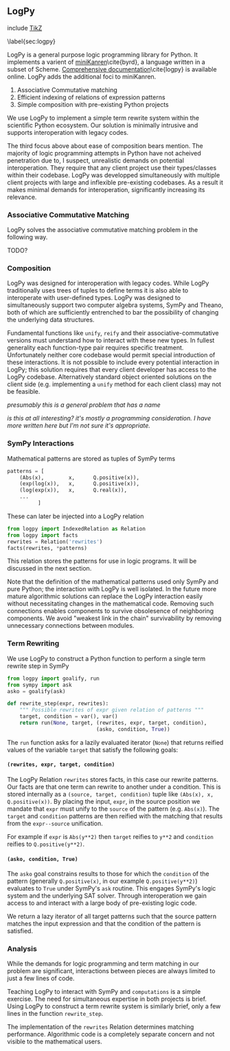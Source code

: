 
LogPy
-----

include [TikZ](tikz_pattern.md)

\label{sec:logpy}

LogPy is a general purpose logic programming library for Python.  It implements a varient of [miniKanren](http://kanren.sourceforge.net/)\cite{byrd}, a language written in a subset of Scheme.  [Comprehensive documentation](http://github.com/logpy/logpy/tree/master/docs)\cite{logpy} is available online.  LogPy adds the additional foci to miniKanren.

1.  Associative Commutative matching
2.  Efficient indexing of relations of expression patterns
3.  Simple composition with pre-existing Python projects

We use LogPy to implement a simple term rewrite system within the scientific Python ecosystem.  Our solution is minimally intrusive and supports interoperation with legacy codes.

The third focus above about ease of composition bears mention.  The majority of logic programming attempts in Python have not acheived penetration due to, I suspect, unrealistic demands on potential interoperation.  They require that any client project use their types/classes within their codebase.  LogPy was developped simultaneously with multiple client projects with large and inflexible pre-existing codebases.  As a result it makes minimal demands for interoperation, significantly increasing its relevance.


### Associative Commutative Matching

LogPy solves the associative commutative matching problem in the following way.

TODO?

### Composition

LogPy was designed for interoperation with legacy codes.  While LogPy traditionally uses trees of tuples to define terms it is also able to interoperate with user-defined types.  LogPy was designed to simultaneously support two computer algebra systems, SymPy and Theano, both of which are sufficiently entrenched to bar the possibility of changing the underlying data structures.

Fundamental functions like `unify`, `reify` and their associative-commutative versions must understand how to interact with these new types.  In fullest generality each function-type pair requires specific treatment.  Unfortunately neither core codebase would permit special introduction of these interactions.  It is not possible to include every potential interaction in LogPy; this solution requires that every client developer has access to the LogPy codebase.  Alternatively standard object oriented solutions on the client side (e.g. implementing a `unify` method for each client class) may not be feasible.

*presumably this is a general problem that has a name*

*is this at all interesting? it's mostly a programming consideration.  I have more written here but I'm not sure it's appropriate.*


### SymPy Interactions

Mathematical patterns are stored as tuples of SymPy terms 

~~~~~~~~~~~~Python
patterns = [
    (Abs(x),        x,      Q.positive(x)),
    (exp(log(x)),   x,      Q.positive(x)),
    (log(exp(x)),   x,      Q.real(x)),
    ...    
          ]
~~~~~~~~~~~~

These can later be injected into a LogPy relation

~~~~~~~~~~~~Python
from logpy import IndexedRelation as Relation
from logpy import facts
rewrites = Relation('rewrites')
facts(rewrites, *patterns)
~~~~~~~~~~~~

This relation stores the patterns for use in logic programs.  It will be discussed in the next section.

Note that the definition of the mathematical patterns used only SymPy and pure Python; the interaction with LogPy is well isolated.  In the future more mature algorithmic solutions can replace the LogPy interaction easily without necessitating changes in the mathematical code.  Removing such connections enables components to survive obsolesence of neighboring components.  We avoid "weakest link in the chain" survivability by removing unnecessary connections between modules.

### Term Rewriting

We use LogPy to construct a Python function to perform a single term rewrite step in SymPy

~~~~~~~~~~Python
from logpy import goalify, run
from sympy import ask
asko = goalify(ask)

def rewrite_step(expr, rewrites):
    """ Possible rewrites of expr given relation of patterns """
    target, condition = var(), var()
    return run(None, target, (rewrites, expr, target, condition),
                             (asko, condition, True))
~~~~~~~~~~

The `run` function asks for a lazily evaluated iterator (`None`) that returns reified values of the variable `target` that satisfy the following goals:
    
#### `(rewrites, expr, target, condition)`

The LogPy Relation `rewrites` stores facts, in this case our rewrite patterns.  Our facts are that one term can rewrite to another under a condition.  This is stored internally as a `(source, target, condition)` tuple like `(Abs(x), x, Q.positive(x))`.  By placing the input, `expr`, in the source position we mandate that `expr` must unify to the `source` of the pattern (e.g. `Abs(x)`).  The `target` and `condition` patterns are then reified with the matching that results from the `expr--source` unification.  

For example if `expr` is `Abs(y**2)` then `target` reifies to `y**2` and `condition` reifies to `Q.positive(y**2)`.

#### `(asko, condition, True)`

The `asko` goal constrains results to those for which the `condition` of the pattern  (generally `Q.positive(x)`, in our example `Q.positive(y**2)`) evaluates to `True` under SymPy's `ask` routine.  This engages SymPy's logic system and the underlying SAT solver.  Through interoperation we gain access to and interact with a large body of pre-existing logic code.

We return a lazy iterator of all target patterns such that the source pattern matches the input expression and that the condition of the pattern is satisfied.


### Analysis

While the demands for logic programming and term matching in our problem are significant, interactions between pieces are always limited to just a few lines of code.  

Teaching LogPy to interact with SymPy and `computations` is a simple exercise.  The need for simultaneous expertise in both projects is brief.  Using LogPy to construct a term rewrite system is similarly brief, only a few lines in the function `rewrite_step`.

The implementation of the `rewrites` Relation determines matching performance.  Algorithmic code is a completely separate concern and not visible to the mathematical users.

